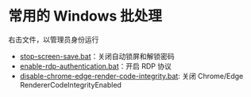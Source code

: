 # 常用的 Windows 批处理

右击文件，以管理员身份运行

* [stop-screen-save.bat](stop-screen-save.bat)：关闭自动锁屏和解锁密码
* [enable-rdp-authentication.bat](enable-rdp-authentication.bat)：开启 RDP 协议
* [disable-chrome-edge-render-code-integrity.bat](disable-chrome-edge-render-code-integrity.bat): 关闭 Chrome/Edge RendererCodeIntegrityEnabled
